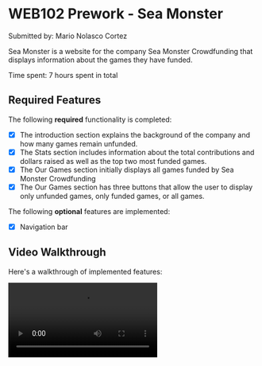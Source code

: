 # WEB102 Prework - Sea Monster

Submitted by: Mario Nolasco Cortez

Sea Monster is a website for the company Sea Monster Crowdfunding that displays information about the games they have funded.

Time spent: 7 hours spent in total

## Required Features

The following **required** functionality is completed:

* [x] The introduction section explains the background of the company and how many games remain unfunded.
* [x] The Stats section includes information about the total contributions and dollars raised as well as the top two most funded games.
* [x] The Our Games section initially displays all games funded by Sea Monster Crowdfunding
* [x] The Our Games section has three buttons that allow the user to display only unfunded games, only funded games, or all games.

The following **optional** features are implemented:

* [x] Navigation bar

## Video Walkthrough

Here's a walkthrough of implemented features:

<video src='https://imgur.com/a/GnwrLz1' title='Video Walkthrough' width='' alt='Video Walkthrough'/>

<!-- Replace this with whatever GIF tool you used! -->
GIF created with Kap  


## Notes

One of the main challenges I faced was my limited experience with JavaScript. I had to learn and troubleshoot along the way, but I gradually got the hang of it. CSS was also a consistent challenge, particularly understanding which elements to target and how to apply the right styles to achieve the layout I envisioned.

## License

    Copyright 2025 Mario Nolasco Cortez

    Licensed under the Apache License, Version 2.0 (the "License");
    you may not use this file except in compliance with the License.
    You may obtain a copy of the License at

        http://www.apache.org/licenses/LICENSE-2.0

    Unless required by applicable law or agreed to in writing, software
    distributed under the License is distributed on an "AS IS" BASIS,
    WITHOUT WARRANTIES OR CONDITIONS OF ANY KIND, either express or implied.
    See the License for the specific language governing permissions and
    limitations under the License.
